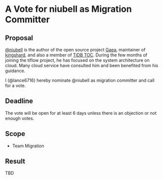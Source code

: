 # A Vote for niubell as Migration Committer

## Proposal

[@niubell](https://github.com/niubell) is the author of the open source project [Gaea](https://github.com/XiaoMi/Gaea), maintainer of [kingshard](https://github.com/flike/kingshard), and also a member of [TiDB TOC](https://github.com/pingcap/community/tree/master/toc). 
During the few months of joining the tiflow project, he has focused on the system architecture on cloud. Many cloud service have consulted him and been benefited from his guidance.

I (@lance6716) hereby nominate @niubell as migration committer and call for a vote.

## Deadline

The vote will be open for at least 6 days unless there is an objection or not enough votes.

## Scope

* Team Migration

## Result

TBD
